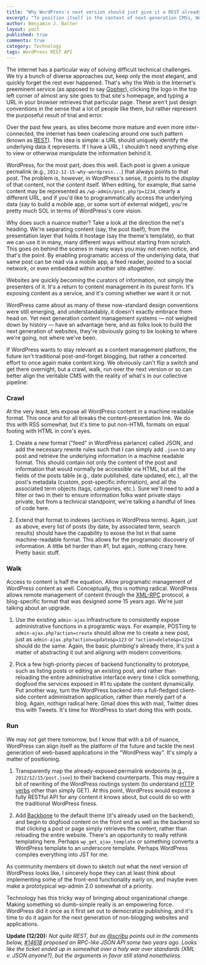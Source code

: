 ```yaml
---
title: "Why WordPress's next version should just give it a REST already"
excerpt: "To position itself in the context of next-generation CMSs, WordPress should conform to emerging internet conventions and expose all content via a RESTful API"
author: Benjamin J. Balter
layout: post
published: true
comments: true
category: Technology
tags: WordPress REST API
---
```


The internet has a particular way of solving difficult technical challenges. We try a bunch of diverse approaches out, keep only the most elegant, and quickly forget the rest ever happened. That's why the Web is the Internet's preeminent service (as apposed to say [Gopher](http://en.wikipedia.org/wiki/Gopher_%28protocol%29)), clicking the logo in the top left corner of almost any site goes to that site's homepage, and typing a URL in your browser retrieves that particular page. These aren't just design conventions in the sense that a lot of people like them, but rather represent the purposeful result of trial and error.

Over the past few years, as sites become more mature and even more inter-connected, the internet has been coalescing around one such pattern (known as [REST](http://en.wikipedia.org/wiki/Representational_state_transfer)). The idea is simple: a URL should uniquely identify the underlying data it represents. If I have a URL, I shouldn't need anything else to view or otherwise manipulate the information behind it.

WordPress, for the most part, does this well. Each post is given a unique permalink (e.g., `2012-12-15-why-wordpress...`) that always points to that post. The problem is, however, in WordPress's sense, it points to the *display* of that content, not the content itself. When editing, for example, that same content may be represented as `/wp-admin/post.php?p=1234`, clearly a different URL, and if you'd like to programmatically access the underlying data (say to build a mobile app, or some sort of external widget), you're pretty much SOL in terms of WordPress's core vision.

Why does such a nuance matter? Take a look at the direction the net's heading. We're separating content (say, the post itself), from the presentation layer that holds it hostage (say the theme's template), so that we can use it in many, many different ways without starting from scratch. This goes on behind the scenes in many ways you may not even notice, and that's the point. By enabling programatic access of the underlying data, that same post can be read via a mobile app, a feed reader, posted to a social network, or even embedded within another site altogether. 

Websites are quickly becoming the curators of information, not simply the presenters of it. It's a return to content management in its purest form. It's exposing content as a service, and it's coming whether we want it or not.

WordPress came about as many of these now-standard design conventions were still emerging, and understandably, it doesn't exactly embrace them head on. Yet next generation content management systems — not weighed down by history — have an advantage here, and as folks look to build the next generation of websites, they're obviously going to be looking to where we're going, not where we've been. 

If WordPress wants to stay relevant as a content management platform, the future isn't traditional post-and-forget blogging, but rather a concerted effort to once again make content king. We obviously can't flip a switch and get there overnight, but a crawl, walk, run over the next version or so can better align the veritable CMS with the reality of what's in our collective pipeline:

### Crawl

At the very least, lets expose all WordPress content in a machine readable format. This once and for all breaks the content-presentation link. We do this with RSS somewhat, but it's time to put non-HTML formats on equal footing with HTML in core's eyes.

1. Create a new format ("feed" in WordPress parlance) called JSON, and add the necessary rewrite rules such that I can simply add `.json` to any post and retrieve the underlying information in a machine readable format. This should contain not only the content of the post and information that would normally be accessible via HTML, but all the fields of the posts table (e.g., date published, date updated, etc.), all the post's metadata (custom, post-specific information), and all the associated term objects (tags, categories, etc.). Sure we'll need to add a filter or two in their to ensure information folks want private stays private, but from a technical standpoint, we're talking a handful of lines of code here.

2. Extend that format to indexes (archives in WordPress terms). Again, just as above, every list of posts (by date, by associated term, search results) should have the capability to exose the list in that same machine-readable format. This allows for the programatic discovery of information. A little bit harder than #1, but again, nothing crazy here. Pretty basic stuff.

### Walk

Access to content is half the equation. Allow programatic management of WordPress content as well. Conceptually, this is nothing radical. WordPress allows remote management of content through the [XML-RPC](http://en.wikipedia.org/wiki/XML-RPC) protocol, a blog-specific format that was designed some 15 years ago. We're just talking about an upgrade.

1. Use the existing `admin-ajax` infrastructure to consistently expose administrative functions in a programtic ways. For example, POSTing to `admin-ajax.php?action=create` should allow me to create a new post, just as `admin-ajax.php?action=update&p=123` or `?action=delete&p=1234` should do the same. Again, the basic plumbing's already there, it's just a matter of abstracting it out and aligning with modern conventions.

2. Pick a few high-priority pieces of backend functionality to prototype, such as listing posts or editing an existing post, and rather than reloading the entire administrative interface every time I click something, dogfood the services exposed in #1 to update the content dynamically. Put another way, turn the WordPress backend into a full-fledged client-side content administration application, rather than merely part of a blog. Again, nothign radical here. Gmail does this with mail, Twitter does this with Tweets. It's time for WordPress to start doing this with posts.

### Run

We may not get there tomorrow, but I know that with a bit of nuance, WordPress can align itself as the platform of the future and tackle the next generation of web-based applications in the "WordPress way". It's simply a matter of positioning.

1. Transparently map the already-exposed permalink endpoints (e.g., `2012/12/15/post.json`) to their backend counterparts. This may require a bit of rewriting of the WordPress routings system (to understand [HTTP verbs](http://en.wikipedia.org/wiki/Hypertext_Transfer_Protocol#Request_methods) other than simply GET). At this point, WordPress would expose a fully RESTful API for any content it knows about, but could do so with the traditional WordPress finess.

2. Add [Backbone](http://backbonejs.org/) to the default theme (it's already used on the backend), and begin to dogfood content on the front end as well as the backend so that clicking a post or page simply retrieves the content, rather than reloading the entire website. There's an opportunity to really rethink templating here. Perhaps `wp_get_ajax_template` or something converts a WordPress template to an underscore template. Perhaps WordPress compiles everything into JST for me.

As community members sit down to sketch out what the next version of WordPress looks like, I sincerely hope they can at least think about implementing some of the front-end functionality early on, and maybe even make a prototypical wp-admin 2.0 somewhat of a priority.

Technology has this tricky way of bringing about organizational change. Making something so dumb-simple really is an empowering force. WordPress did it once as it first set out to democratize publishing, and it's time to do it again for the next generation of non-blogging websites and applications.

**Update (12/20):** *Not quite REST, but as [@scribu](https://twitter.com/scribu) points out in the comments below, [#14618](https://core.trac.wordpress.org/ticket/14618) proposed an RPC-like JSON API some two years ago. Looks like the ticket ended up in somewhat over a holy war over standards (XML v. JSON anyone?), but the arguments in favor still stand nonetheless.*